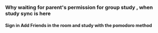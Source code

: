 ### Why waiting for parent's permission for group study , when study sync is here


#### Sign in Add Friends in the room and study with the pomodoro method 

